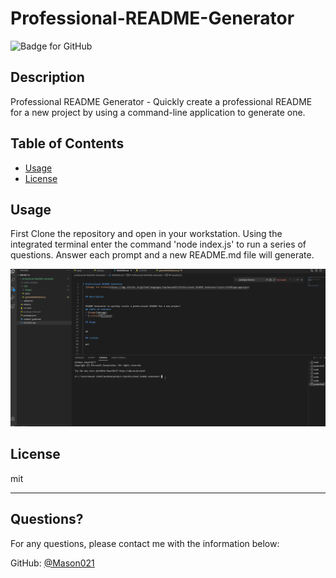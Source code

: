 # Professional-README-Generator
  ![Badge for GitHub](https://img.shields.io/github/languages/top/mason021/Professional-README-Generator?style=flat&logo=appveyor) 
  
  
  ## Description 
  
  
  Professional README Generator - Quickly create a professional README for a new project by using a command-line application to generate one.
  
  ## Table of Contents
  * [Usage](#usage)
  * [License](#license)
  
  ## Usage

  First Clone the repository and open in your workstation.  Using the integrated terminal enter the command 'node index.js' to run a series of questions.  Answer each prompt and a new README.md file will generate.  
  
  ![working-project](https://github.com/Mason021/Professional-README-Generator/blob/main/utils/images/README%20example%20video.gif)

  ## License
  
  mit
  
  ---
  
  ## Questions?
  
  For any questions, please contact me with the information below:
 
  GitHub: [@Mason021](https://api.github.com/users/Mason021)